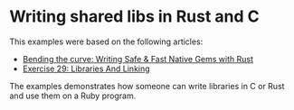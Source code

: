 # Writing shared libs in Rust and C

This examples were based on the following articles:

  - [Bending the curve: Writing Safe & Fast Native Gems with Rust](http://blog.skylight.io/bending-the-curve-writing-safe-fast-native-gems-with-rust/)
  - [Exercise 29: Libraries And Linking](http://c.learncodethehardway.org/book/ex29.html)

The examples demonstrates how someone can write libraries in
C or Rust and use them on a Ruby program.
